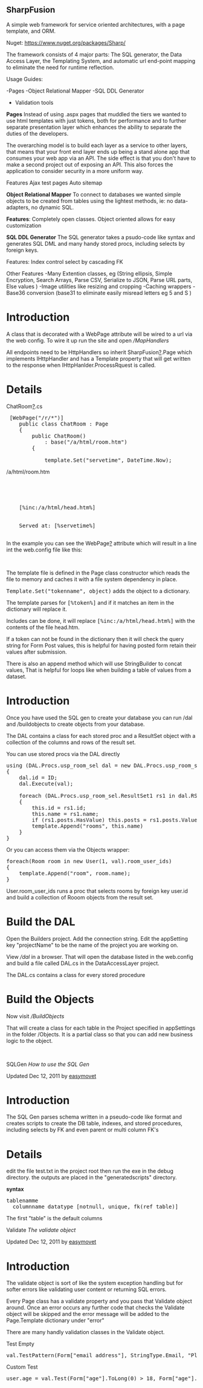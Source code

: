 SharpFusion
------------------
A simple web framework for service oriented architectures, with a  page template, and ORM.

Nuget: https://www.nuget.org/packages/Sharp/

The framework consists of 4 major parts: The SQL generator, the Data Access Layer, the Templating System, and automatic url end-point mapping to eliminate the need for runtime reflection.

Usage Guides:

-Pages
-Object Relational Mapper
-SQL DDL Generator
- Validation tools

**Pages** Instead of using .aspx pages that muddled the tiers we wanted to use html templates with just tokens, both for performance and to further separate presentation layer which enhances the ability to separate the duties of the developers.

The overarching model is to build each layer as a service to other layers, that means that your front end layer ends up being a stand alone app that consumes your web app via an API. The side effect is that you don't have to make a second project out of exposing an API. This also forces the application to consider security in a more uniform way.

Features Ajax test pages Auto sitemap

**Object Relational Mapper** To connect to databases we wanted simple objects to be created from tables using the lightest methods, ie: no data-adapters, no dynamic SQL.

**Features**: Completely open classes. Object oriented allows for easy customization

**SQL DDL Generator** The SQL generator takes a psudo-code like syntax and generates SQL DML and many handy stored procs, including selects by foreign keys.

Features: Index control select by cascading FK

Other Features
-Many Extention classes, eg (String ellipsis, Simple Encryption, Search Arrays, Parse CSV, Serialize to JSON, Parse URL parts, Else values )
-Image utilities like resizing and cropping
-Caching wrappers
-Base36 conversion (base31 to eliminate easily misread letters eg 5 and S )


# Introduction

A class that is decorated with a WebPage attribute will be wired to a url via the web config. To wire it up run the site and open _/MapHandlers_

All endpoints need to be HttpHandlers so inherit SharpFusion[?](https://code.google.com/p/sharpfusion/w/edit/SharpFusion).Page which implements IHttpHandler and has a Template property that will get written to the response when IHttpHanlder.ProcessRquest is called.

# <a name="Details"></a>Details

ChatRoom[?](https://code.google.com/p/sharpfusion/w/edit/ChatRoom).cs

<pre> [WebPage("/r/*")]
    public class ChatRoom : Page
    {
        public ChatRoom()
            : base("/a/html/room.htm")
        {

            template.Set("servetime", DateTime.Now);</pre>

/a/html/room.htm

<pre><!DOCTYPE html PUBLIC "-//W3C//DTD XHTML 1.0 Transitional//EN" "http://www.w3.org/TR/xhtml1/DTD/xhtml1-transitional.dtd">
<html xmlns="http://www.w3.org/1999/xhtml" >
<head>
    <title>Room Name</title>
    [%inc:/a/html/head.htm%]
</head>
<body>
    Served at: [%servetime%]
</body>
</html></pre>

In the example you can see the WebPage[?](https://code.google.com/p/sharpfusion/w/edit/WebPage) attribute which will result in a line int the web.config file like this:

<pre> <add verb="*" path="/r/*" type="HelloWorld.Pages.ChatRoom" /></pre>

The template file is defined in the Page class constructor which reads the file to memory and caches it with a file system dependency in place.

<tt>Template.Set("tokenname", object)</tt> adds the object to a dictionary.

The template parses for <tt>[%token%]</tt> and if it matches an item in the dictionary will replace it.

Includes can be done, it will replace <tt>[%inc:/a/html/head.htm%]</tt> with the contents of the file head.htm.

If a token can not be found in the dictionary then it will check the query string for Form Post values, this is helpful for having posted form retain their values after submission.

There is also an append method which will use StringBuilder to concat values, That is helpful for loops like when building a table of values from a dataset.

<h1>Introduction</h1>

<p>Once you have used the SQL gen to create your database you can run /dal and /buildobjects to create objects from your database.</p>

<p>The DAL contains a class for each stored proc and a ResultSet object with a collection of the columns and rows of the result set.</p>

<p>You can use stored procs via the DAL directly</p>

<pre>
using (DAL.Procs.usp_room_sel dal = new DAL.Procs.usp_room_sel())
{
&nbsp; &nbsp; dal.id = ID;
&nbsp; &nbsp; dal.Execute(val);

&nbsp; &nbsp; foreach (DAL.Procs.usp_room_sel.ResultSet1 rs1 in dal.RS1)
&nbsp; &nbsp; { 
&nbsp; &nbsp; &nbsp; &nbsp; this.id = rs1.id; 
&nbsp; &nbsp; &nbsp; &nbsp; this.name = rs1.name; 
&nbsp; &nbsp; &nbsp; &nbsp; if (rs1.posts.HasValue) this.posts = rs1.posts.Value;
&nbsp; &nbsp; &nbsp; &nbsp; template.Append(&quot;rooms&quot;, this.name)
&nbsp; &nbsp; }
}</pre>

<p>Or you can access them via the Objects wrapper:</p>

<pre>
foreach(Room room in new User(1, val).room_user_ids)
{
&nbsp; &nbsp; template.Append(&quot;room&quot;, room.name);
}</pre>

<p>User.room_user_ids runs a proc that selects rooms by foreign key user.id and build a collection of Rooom objects from the result set.</p>

<h1><a name="Build_the_DAL"></a>Build the DAL</h1>

<p>Open the Builders project. Add the connection string. Edit the appSetting key &quot;projectName&quot; to be the name of the project you are working on.</p>

<p>View&nbsp;<em>/dal</em>&nbsp;in a browser. That will open the database listed in the web.config and build a file called DAL.cs in the DataAccessLayer project.</p>

<p>The DAL.cs contains a class for every stored procedure</p>

<h1><a name="Build_the_Objects"></a>Build the Objects</h1>

<p>Now visit&nbsp;<em>/BuildObjects</em></p>

<p>That will create a class for each table in the Project specified in appSettings in the folder /Objects. It is a partial class so that you can add new business logic to the object.</p>

<p>&nbsp;</p>

SQLGen  _How to use the SQL Gen_

Updated Dec 12, 2011 by [easymovet](https://code.google.com/u/easymovet/)

# <a name="Introduction"></a>Introduction

The SQL Gen parses schema written in a pseudo-code like format and creates scripts to create the DB table, indexes, and stored procedures, including selects by FK and even parent or multi column FK's

# <a name="Details"></a>Details

edit the file test.txt in the project root then run the exe in the debug directory. the outputs are placed in the "generatedscripts" directory.

**syntax**

<pre>tablenamme
  columnname datatype [notnull, unique, fk(ref table)]</pre>

The first "table" is the default columns

Validate  _The validate object_

Updated Dec 12, 2011 by [easymovet](https://code.google.com/u/easymovet/)

# <a name="Introduction"></a>Introduction

The validate object is sort of like the system exception handling but for softer errors like validating user content or returning SQL errors.

Every Page class has a validate property and you pass that Validate object around. Once an error occurs any further code that checks the Validate object will be skipped and the error message will be added to the Page.Template dictionary under "error"

There are many handly validation classes in the Validate object.

Test Empty

<pre>val.TestPattern(Form["email_address"], StringType.Email, "Please enter a valid email");</pre>

Custom Test

<pre>user.age = val.Test<long>(Form["age"].ToLong(0) > 18, Form["age"].ToLong(0), "You must be over 18");</pre>
